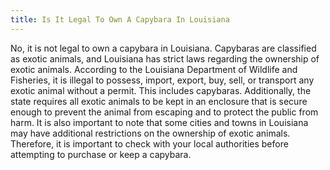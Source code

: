 ```yaml
---
title: Is It Legal To Own A Capybara In Louisiana
---
```


No, it is not legal to own a capybara in Louisiana. Capybaras are classified as exotic animals, and Louisiana has strict laws regarding the ownership of exotic animals. According to the Louisiana Department of Wildlife and Fisheries, it is illegal to possess, import, export, buy, sell, or transport any exotic animal without a permit. This includes capybaras. Additionally, the state requires all exotic animals to be kept in an enclosure that is secure enough to prevent the animal from escaping and to protect the public from harm. It is also important to note that some cities and towns in Louisiana may have additional restrictions on the ownership of exotic animals. Therefore, it is important to check with your local authorities before attempting to purchase or keep a capybara.